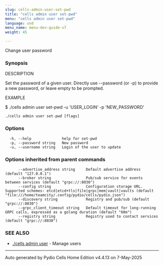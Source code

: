 ```yaml
---
slug: cells-admin-user-set-pwd
title: "cells admin user set-pwd"
menu: "cells admin user set-pwd"
language: und
menu_name: menu-dev-guide-v7
weight: 45

---
```

Change user password

### Synopsis


DESCRIPTION

  Set the password of a given user. 
  Directly use --password (or -p) to provide a new password, or leave empty to be prompted.

EXAMPLE

  $ ./cells admin user set-pwd -u 'USER_LOGIN' -p 'NEW_PASSWORD'


```
./cells admin user set-pwd [flags]
```

### Options

```
  -h, --help              help for set-pwd
  -p, --password string   New password
  -u, --username string   Login of the user to update
```

### Options inherited from parent commands

```
      --advertise_address string     Default advertise address (default "127.0.0.1")
      --broker string                Pub/sub service for events between services (default "grpc://:8030")
      --config string                Configuration storage URL. Supported schemes: etcd|etcd+tls|file|grpc|mem|vault|vaults (default "file:///home/teamcity/.config/pydio/cells/pydio.json")
      --discovery string             Registry and pub/sub (default "grpc://:8030")
      --grpc_client_timeout string   Default timeout for long-running GRPC calls, expressed as a golang duration (default "60m")
      --registry string              Registry used to contact services (default "grpc://:8030")
```

### SEE ALSO

* [./cells admin user](../cells-admin-user)	 - Manage users


---
Auto generated by  Pydio Cells Home Edition v4.4.13 on 7-May-2025
